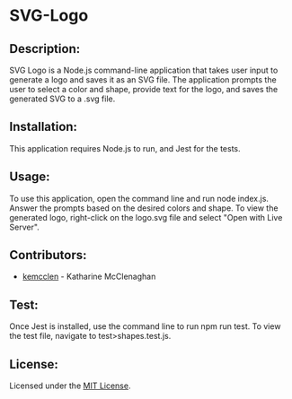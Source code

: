 
# SVG-Logo
## Description:
SVG Logo is a Node.js command-line application that takes user input to generate a logo and saves it as an SVG file. The application prompts the user to select a color and shape, provide text for the logo, and saves the generated SVG to a .svg file.

## Installation:
This application requires Node.js to run, and Jest for the tests.

## Usage:
To use this application, open the command line and run node index.js. Answer the prompts based on the desired colors and shape. To view the generated logo, right-click on the logo.svg file and select "Open with Live Server".

## Contributors:
- [kemcclen](https://github.com/kemcclen)  - Katharine McClenaghan

## Test:
Once Jest is installed, use the command line to run npm run test. To view the test file, navigate to test>shapes.test.js.

## License:
Licensed under the [MIT License](https://opensource.org/license/mit/).